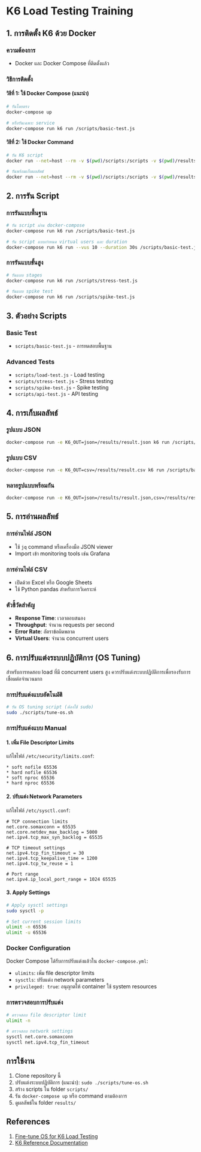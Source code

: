 # K6 Load Testing Training

## 1. การติดตั้ง K6 ด้วย Docker

### ความต้องการ
- Docker และ Docker Compose ที่ติดตั้งแล้ว

### วิธีการติดตั้ง

#### วิธีที่ 1: ใช้ Docker Compose (แนะนำ)
```bash
# รันโดยตรง
docker-compose up

# หรือรันเฉพาะ service
docker-compose run k6 run /scripts/basic-test.js
```

#### วิธีที่ 2: ใช้ Docker Command
```bash
# รัน K6 script
docker run --net=host --rm -v $(pwd)/scripts:/scripts -v $(pwd)/results:/results grafana/k6 run /scripts/basic-test.js

# รันพร้อมเก็บผลลัพธ์
docker run --net=host --rm -v $(pwd)/scripts:/scripts -v $(pwd)/results:/results -e K6_OUT=json=/results/result.json grafana/k6 run /scripts/basic-test.js
```

## 2. การรัน Script

### การรันแบบพื้นฐาน
```bash
# รัน script ผ่าน docker-compose
docker-compose run k6 run /scripts/basic-test.js

# รัน script แบบกำหนด virtual users และ duration
docker-compose run k6 run --vus 10 --duration 30s /scripts/basic-test.js
```

### การรันแบบขั้นสูง
```bash
# รันแบบ stages
docker-compose run k6 run /scripts/stress-test.js

# รันแบบ spike test
docker-compose run k6 run /scripts/spike-test.js
```

## 3. ตัวอย่าง Scripts

### Basic Test
- `scripts/basic-test.js` - การทดสอบพื้นฐาน

### Advanced Tests
- `scripts/load-test.js` - Load testing
- `scripts/stress-test.js` - Stress testing
- `scripts/spike-test.js` - Spike testing
- `scripts/api-test.js` - API testing

## 4. การเก็บผลลัพธ์

### รูปแบบ JSON
```bash
docker-compose run -e K6_OUT=json=/results/result.json k6 run /scripts/basic-test.js
```

### รูปแบบ CSV
```bash
docker-compose run -e K6_OUT=csv=/results/result.csv k6 run /scripts/basic-test.js
```

### หลายรูปแบบพร้อมกัน
```bash
docker-compose run -e K6_OUT=json=/results/result.json,csv=/results/result.csv k6 run /scripts/basic-test.js
```

## 5. การอ่านผลลัพธ์

### การอ่านไฟล์ JSON
- ใช้ `jq` command หรือเครื่องมือ JSON viewer
- Import เข้า monitoring tools เช่น Grafana

### การอ่านไฟล์ CSV
- เปิดด้วย Excel หรือ Google Sheets
- ใช้ Python pandas สำหรับการวิเคราะห์

### ตัวชี้วัดสำคัญ
- **Response Time**: เวลาตอบสนอง
- **Throughput**: จำนวน requests per second
- **Error Rate**: อัตราข้อผิดพลาด
- **Virtual Users**: จำนวน concurrent users

## 6. การปรับแต่งระบบปฏิบัติการ (OS Tuning)

สำหรับการทดสอบ load ที่มี concurrent users สูง ควรปรับแต่งระบบปฏิบัติการเพื่อรองรับการเชื่อมต่อจำนวนมาก

### การปรับแต่งแบบอัตโนมัติ
```bash
# รัน OS tuning script (ต้องใช้ sudo)
sudo ./scripts/tune-os.sh
```

### การปรับแต่งแบบ Manual

#### 1. เพิ่ม File Descriptor Limits
แก้ไขไฟล์ `/etc/security/limits.conf`:
```
* soft nofile 65536
* hard nofile 65536
* soft nproc 65536
* hard nproc 65536
```

#### 2. ปรับแต่ง Network Parameters
แก้ไขไฟล์ `/etc/sysctl.conf`:
```
# TCP connection limits
net.core.somaxconn = 65535
net.core.netdev_max_backlog = 5000
net.ipv4.tcp_max_syn_backlog = 65535

# TCP timeout settings
net.ipv4.tcp_fin_timeout = 30
net.ipv4.tcp_keepalive_time = 1200
net.ipv4.tcp_tw_reuse = 1

# Port range
net.ipv4.ip_local_port_range = 1024 65535
```

#### 3. Apply Settings
```bash
# Apply sysctl settings
sudo sysctl -p

# Set current session limits
ulimit -n 65536
ulimit -u 65536
```

### Docker Configuration
Docker Compose ได้รับการปรับแต่งแล้วใน `docker-compose.yml`:
- `ulimits`: เพิ่ม file descriptor limits
- `sysctls`: ปรับแต่ง network parameters
- `privileged: true`: อนุญาตให้ container ใช้ system resources

### การตรวจสอบการปรับแต่ง
```bash
# ตรวจสอบ file descriptor limit
ulimit -n

# ตรวจสอบ network settings
sysctl net.core.somaxconn
sysctl net.ipv4.tcp_fin_timeout
```

## การใช้งาน

1. Clone repository นี้
2. ปรับแต่งระบบปฏิบัติการ (แนะนำ): `sudo ./scripts/tune-os.sh`
3. สร้าง scripts ใน folder `scripts/`
4. รัน `docker-compose up` หรือ command ตามต้องการ
5. ดูผลลัพธ์ใน folder `results/`

## References

1. [Fine-tune OS for K6 Load Testing](https://grafana.com/docs/k6/latest/set-up/fine-tune-os/)
2. [K6 Reference Documentation](https://grafana.com/docs/k6/latest/reference/)
